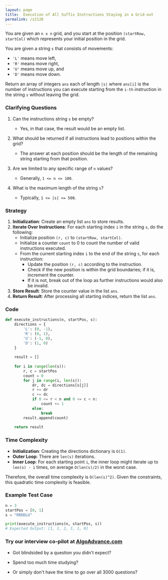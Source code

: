 ```yaml
---
layout: page
title:  Execution of All Suffix Instructions Staying in a Grid-out
permalink: /s2120
---
```


You are given an `n x n` grid, and you start at the position `(startRow, startCol)` which represents your initial position in the grid.

You are given a string `s` that consists of movements:

- `'L'` means move left,
- `'R'` means move right,
- `'U'` means move up, and
- `'D'` means move down.

Return an array of integers `ans` each of length `|s|` where `ans[i]` is the number of instructions you can execute starting from the `i-th` instruction in the string `s` without leaving the grid.

### Clarifying Questions

1. Can the instructions string `s` be empty?
   - Yes, in that case, the result would be an empty list.

2. What should be returned if all instructions lead to positions within the grid?
   - The answer at each position should be the length of the remaining string starting from that position.

3. Are we limited to any specific range of `n` values?
   - Generally, `1 <= n <= 100`.

4. What is the maximum length of the string `s`?
   - Typically, `1 <= |s| <= 500`.

### Strategy

1. **Initialization**: Create an empty list `ans` to store results.
2. **Iterate Over Instructions**: For each starting index `i` in the string `s`, do the following:
   - Initialize position `(r, c)` to `(startRow, startCol)`.
   - Initialize a counter `count` to 0 to count the number of valid instructions executed.
   - From the current starting index `i` to the end of the string `s`, for each instruction:
     - Update the position `(r, c)` according to the instruction.
     - Check if the new position is within the grid boundaries; if it is, increment the counter.
     - If it is not, break out of the loop as further instructions would also be invalid.
3. **Store Result**: Store the counter value in the list `ans`.
4. **Return Result**: After processing all starting indices, return the list `ans`.

### Code

```python
def execute_instructions(n, startPos, s):
    directions = {
        'L': (0, -1),
        'R': (0, 1),
        'U': (-1, 0),
        'D': (1, 0)
    }
    
    result = []
    
    for i in range(len(s)):
        r, c = startPos
        count = 0
        for j in range(i, len(s)):
            dr, dc = directions[s[j]]
            r += dr
            c += dc
            if 0 <= r < n and 0 <= c < n:
                count += 1
            else:
                break
        result.append(count)
    
    return result
```

### Time Complexity

- **Initialization**: Creating the directions dictionary is `O(1)`.
- **Outer Loop**: There are `len(s)` iterations.
- **Inner Loop**: For each starting point `i`, the inner loop might iterate up to `len(s) - i` times, on average `O(len(s)/2)` in the worst case.
  
Therefore, the overall time complexity is `O(len(s)^2)`. Given the constraints, this quadratic time complexity is feasible.

### Example Test Case

```python
n = 3
startPos = [0, 1]
s = "RRDDLU"

print(execute_instructions(n, startPos, s))
# Expected Output: [1, 1, 2, 3, 1, 0]
```


### Try our interview co-pilot at [AlgoAdvance.com](https://algoAdvance.com)

- Got blindsided by a question you didn't expect?

- Spend too much time studying?

- Or simply don't have the time to go over all 3000 questions?

